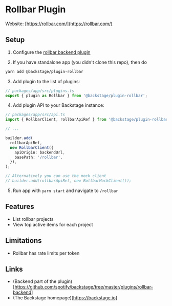 # Rollbar Plugin

Website: [https://rollbar.com/](https://rollbar.com/)

## Setup

1. Configure the [rollbar backend plugin](https://github.com/spotify/backstage/tree/master/plugins/rollbar-backend/README.md)

2. If you have standalone app (you didn't clone this repo), then do

```bash
yarn add @backstage/plugin-rollbar
```

3. Add plugin to the list of plugins:

```ts
// packages/app/src/plugins.ts
export { plugin as Rollbar } from '@backstage/plugin-rollbar';
```

4. Add plugin API to your Backstage instance:

```ts
// packages/app/src/api.ts
import { RollbarClient, rollbarApiRef } from '@backstage/plugin-rollbar';

// ...

builder.add(
  rollbarApiRef,
  new RollbarClient({
    apiOrigin: backendUrl,
    basePath: '/rollbar',
  }),
);

// Alternatively you can use the mock client
// builder.add(rollbarApiRef, new RollbarMockClient());
```

5. Run app with `yarn start` and navigate to `/rollbar`

## Features

- List rollbar projects
- View top active items for each project

## Limitations

- Rollbar has rate limits per token

## Links

- (Backend part of the plugin)[https://github.com/spotify/backstage/tree/master/plugins/rollbar-backend]
- (The Backstage homepage)[https://backstage.io]
